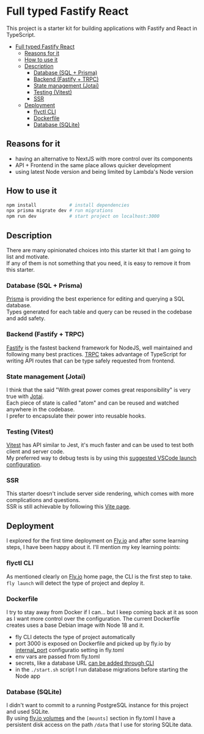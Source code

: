 # Full typed Fastify React 

This project is a starter kit for building applications with Fastify and React in TypeScript.

- [Full typed Fastify React](#full-typed-fastify-react)
  - [Reasons for it](#reasons-for-it)
  - [How to use it](#how-to-use-it)
  - [Description](#description)
    - [Database (SQL + Prisma)](#database-sql--prisma)
    - [Backend (Fastify + TRPC)](#backend-fastify--trpc)
    - [State management (Jotai)](#state-management-jotai)
    - [Testing (Vitest)](#testing-vitest)
    - [SSR](#ssr)
  - [Deployment](#deployment)
    - [flyctl CLI](#flyctl-cli)
    - [Dockerfile](#dockerfile)
    - [Database (SQLite)](#database-sqlite)

## Reasons for it

* having an alternative to NextJS with more control over its components
* API + Frontend in the same place allows quicker development
* using latest Node version and being limited by Lambda's Node version

## How to use it

```bash
npm install            # install dependencies
npx prisma migrate dev # run migrations
npm run dev            # start project on localhost:3000
```

## Description

There are many opinionated choices into this starter kit that I am going to list and motivate.  
If any of them is not something that you need, it is easy to remove it from this starter.

### Database (SQL + Prisma)

[Prisma](https://www.prisma.io) is providing the best experience for editing and querying a SQL database.  
Types generated for each table and query can be reused in the codebase and add safety.

### Backend (Fastify + TRPC)

[Fastify](https://www.fastify.io) is the fastest backend framework for NodeJS, well maintained and following many best practices.
[TRPC](https://trpc.io) takes advantage of TypeScript for writing API routes that can be type safely requested from frontend.

### State management (Jotai)

I think that the said "With great power comes great responsibility" is very true with [Jotai](https://jotai.org).  
Each piece of state is called "atom" and can be reused and watched anywhere in the codebase.  
I prefer to encapsulate their power into reusable hooks.

### Testing (Vitest)

[Vitest](https://vitest.dev) has API similar to Jest, it's much faster and can be used to test both client and server code.  
My preferred way to debug tests is by using this [suggested VSCode launch configuration](https://vitest.dev/guide/debugging.html).

### SSR

This starter doesn't include server side rendering, which comes with more complications and questions.  
SSR is still achievable by following this [Vite page](https://vitejs.dev/guide/ssr.html).

## Deployment

I explored for the first time deployment on [Fly.io](https://fly.io) and after some learning steps, I have been happy about it.
I'll mention my key learning points:

### flyctl CLI

As mentioned clearly on [Fly.io](https://fly.io) home page, the CLI is the first step to take.  
`fly launch` will detect the type of project and deploy it.

### Dockerfile

I try to stay away from Docker if I can... but I keep coming back at it as soon as I want more control over the configuration.
The current Dockerfile creates uses a base Debian image with Node 18 and it.

* fly CLI detects the type of project automatically
* port 3000 is exposed on Dockerfile and picked up by fly.io by [internal_port](https://fly.io/docs/reference/configuration/) configuratio setting in fly.toml
* env vars are passed from fly.toml
* secrets, like a database URL [can be added through CLI](https://fly.io/docs/reference/secrets/)
* in the `./start.sh` script I run database migrations before starting the Node app

### Database (SQLite)

I didn't want to commit to a running PostgreSQL instance for this project and used SQLite.  
By using [fly.io volumes](https://fly.io/docs/reference/volumes/) and the `[mounts]` section in fly.toml I have a persistent disk access on the path `/data` that I use for storing SQLite data.

